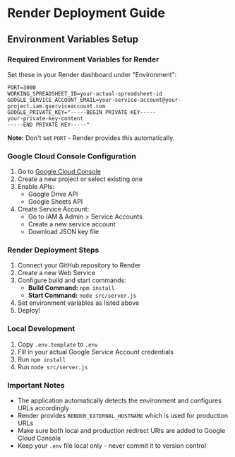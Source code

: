 # Render Deployment Guide

## Environment Variables Setup

### Required Environment Variables for Render

Set these in your Render dashboard under "Environment":

```
PORT=3000
WORKING_SPREADSHEET_ID=your-actual-spreadsheet-id
GOOGLE_SERVICE_ACCOUNT_EMAIL=your-service-account@your-project.iam.gserviceaccount.com
GOOGLE_PRIVATE_KEY="-----BEGIN PRIVATE KEY-----
your-private-key-content
-----END PRIVATE KEY-----"
```

**Note:** Don't set `PORT` - Render provides this automatically.

### Google Cloud Console Configuration

1. Go to [Google Cloud Console](https://console.cloud.google.com)
2. Create a new project or select existing one
3. Enable APIs:
   - Google Drive API
   - Google Sheets API
4. Create Service Account:
   - Go to IAM & Admin > Service Accounts
   - Create a new service account
   - Download JSON key file

### Render Deployment Steps

1. Connect your GitHub repository to Render
2. Create a new Web Service
3. Configure build and start commands:
   - **Build Command:** `npm install`
   - **Start Command:** `node src/server.js`
4. Set environment variables as listed above
5. Deploy!

### Local Development

1. Copy `.env.template` to `.env`
2. Fill in your actual Google Service Account credentials
3. Run `npm install`
4. Run `node src/server.js`

### Important Notes

- The application automatically detects the environment and configures URLs accordingly
- Render provides `RENDER_EXTERNAL_HOSTNAME` which is used for production URLs
- Make sure both local and production redirect URIs are added to Google Cloud Console
- Keep your `.env` file local only - never commit it to version control
